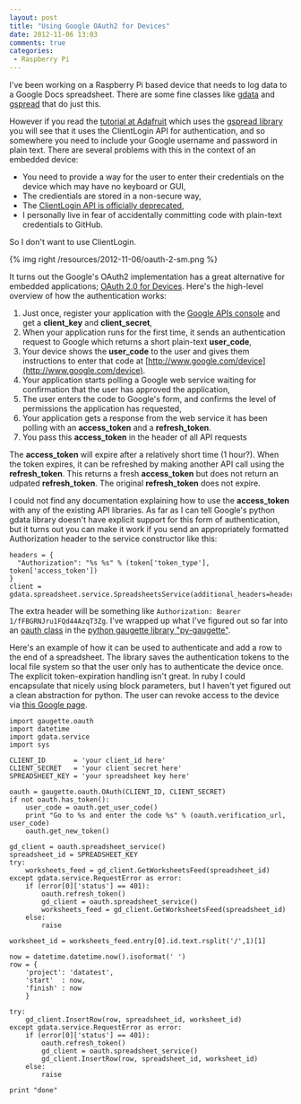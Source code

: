 ```yaml
---
layout: post
title: "Using Google OAuth2 for Devices"
date: 2012-11-06 13:03
comments: true
categories:
 - Raspberry Pi
---
```


I've been working on a Raspberry Pi based device that needs to log data to a Google Docs spreadsheet.
There are some fine classes like [gdata](http://code.google.com/p/gdata-python-client/) and [gspread](https://github.com/burnash/gspread)
that do just this.

However if you read the [tutorial at Adafruit](http://learn.adafruit.com/dht-humidity-sensing-on-raspberry-pi-with-gdocs-logging/connecting-to-google-docs)
which uses the [gspread library](http://pypi.python.org/pypi/gspread/) you will see that
it uses the ClientLogin API for authentication, and so somewhere you need to include your Google username and password in plain text.
There are several problems with this in the context of an embedded device:

 * You need to provide a way for the user to enter their credentials on the device which may have no keyboard or GUI,
 * The credientials are stored in a non-secure way,
 * The [ClientLogin API is officially deprecated](https://developers.google.com/accounts/docs/AuthForInstalledApps),
 * I personally live in fear of accidentally committing code with plain-text credentials to GitHub.

So I don't want to use ClientLogin.

{% img right /resources/2012-11-06/oauth-2-sm.png %}

It turns out the Google's OAuth2 implementation has a great alternative for embedded applications; [OAuth 2.0 for Devices](https://developers.google.com/accounts/docs/OAuth2ForDevices).  Here's the high-level overview of how the authentication works:

 1. Just once, register your application with the [Google APIs console](https://code.google.com/apis/console/) and get a __client_key__ and __client_secret__,
 2. When your application runs for the first time, it sends an authentication request to Google which returns a short plain-text __user_code__,
 3. Your device shows the __user_code__ to the user and gives them instructions to enter that code at [http://www.google.com/device](http://www.google.com/device).
 4. Your application starts polling a Google web service waiting for confirmation that the user has approved the application,
 5. The user enters the code to Google's form, and confirms the level of permissions the application has requested,
 6. Your application gets a response from the web service it has been polling with an __access_token__ and a __refresh_token__.
 7. You pass this __access_token__ in the header of all API requests
 
The __access_token__ will expire after a relatively short time (1 hour?).  When the token expires,
it can be refreshed by making another API call using the __refresh_token__.  This returns a fresh __access_token__
but does not return an udpated __refresh_token__.  The original __refresh_token__ does not expire.

I could not find any documentation explaining how to
use the __access_token__ with any of the existing API libraries.
As far as I can tell Google's python gdata library doesn't have explicit
support for this form of authentication, but it turns out you can make it work
if you send an appropriately formatted Authorization header to the
service constructor like this:

```
headers = {
  "Authorization": "%s %s" % (token['token_type'], token['access_token'])  
}
client = gdata.spreadsheet.service.SpreadsheetsService(additional_headers=headers)
```
The extra header will be something like ```Authorization: Bearer 1/fFBGRNJru1FQd44AzqT3Zg```.
I've wrapped up what I've figured out so far into an 
[oauth class](https://github.com/guyc/py-gaugette/blob/master/src/gaugette/oauth.py)
in the [python gaugette library "py-gaugette"](https://github.com/guyc/py-gaugette).

Here's an example of how it can be used to authenticate and add a row to the end of a spreadsheet.  The library saves
the authentication tokens to the local file system so that the user only has to authenticate the device once.
The explicit token-expiration handling isn't great.  In ruby I could encapsulate that nicely using block parameters,
but I haven't yet figured out a clean abstraction for python.
The user can revoke access to the device via [this Google page](https://accounts.google.com/IssuedAuthSubTokens).

```
import gaugette.oauth
import datetime
import gdata.service
import sys

CLIENT_ID       = 'your client_id here'
CLIENT_SECRET   = 'your client secret here'
SPREADSHEET_KEY = 'your spreadsheet key here'

oauth = gaugette.oauth.OAuth(CLIENT_ID, CLIENT_SECRET)
if not oauth.has_token():
    user_code = oauth.get_user_code()
    print "Go to %s and enter the code %s" % (oauth.verification_url, user_code)
    oauth.get_new_token()

gd_client = oauth.spreadsheet_service()
spreadsheet_id = SPREADSHEET_KEY
try:
    worksheets_feed = gd_client.GetWorksheetsFeed(spreadsheet_id)
except gdata.service.RequestError as error:
    if (error[0]['status'] == 401):
        oauth.refresh_token()
        gd_client = oauth.spreadsheet_service()
        worksheets_feed = gd_client.GetWorksheetsFeed(spreadsheet_id)
    else:
        raise
    
worksheet_id = worksheets_feed.entry[0].id.text.rsplit('/',1)[1]

now = datetime.datetime.now().isoformat(' ')
row = {
    'project': 'datatest',
    'start'  : now,
    'finish' : now
    }

try:
    gd_client.InsertRow(row, spreadsheet_id, worksheet_id)
except gdata.service.RequestError as error:
    if (error[0]['status'] == 401):
        oauth.refresh_token()
        gd_client = oauth.spreadsheet_service()
        gd_client.InsertRow(row, spreadsheet_id, worksheet_id)
    else:
        raise

print "done"    
```
